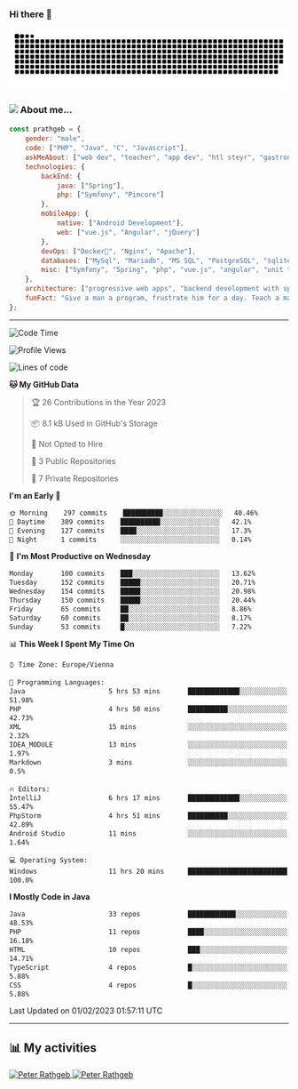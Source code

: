 ### Hi there 👋

<div align="center">
  <img  src="https://github.com/1999AZZAR/1999AZZAR/blob/main/resources/img/grid-snake.svg"
       alt="snake" />
</div>

### <img src="https://media.giphy.com/media/VgCDAzcKvsR6OM0uWg/giphy.gif" width="50"> About me...  

```javascript
const prathgeb = {
    gender: "male",
    code: ["PHP", "Java", "C", "Javascript"],
    askMeAbout: ["web dev", "teacher", "app dev", "htl steyr", "gastronaut"],
    technologies: {
        backEnd: {
            java: ["Spring"],
            php: ["Symfony", "Pimcore"]
        },
        mobileApp: {
            native: ["Android Development"],
            web: ["vue.js", "Angular", "jQuery"]
        },
        devOps: ["Docker🐳", "Nginx", "Apache"],
        databases: ["MySql", "Mariadb", "MS SQL", "PostgreSQL", "sqlite"],
        misc: ["Symfony", "Spring", "php", "vue.js", "angular", "unit testing", "ci/cd using github actions"]
    },
    architecture: ["progressive web apps", "backend development with spring", "backend development with symfony"],
    funFact: "Give a man a program, frustrate him for a day. Teach a man to program, frustrate him for a lifetime."
};
```

---
<!--START_SECTION:waka-->
![Code Time](http://img.shields.io/badge/Code%20Time-49%20hrs%2047%20mins-blue)

![Profile Views](http://img.shields.io/badge/Profile%20Views-0-blue)

![Lines of code](https://img.shields.io/badge/From%20Hello%20World%20I%27ve%20Written-239%20Thousand%20lines%20of%20code-blue)

**🐱 My GitHub Data** 

> 🏆 26 Contributions in the Year 2023
 > 
> 📦 8.1 kB Used in GitHub's Storage 
 > 
> 🚫 Not Opted to Hire
 > 
> 📜 3 Public Repositories 
 > 
> 🔑 7 Private Repositories  
 > 
**I'm an Early 🐤** 

```text
🌞 Morning    297 commits    ██████████░░░░░░░░░░░░░░░   40.46% 
🌆 Daytime    309 commits    ██████████░░░░░░░░░░░░░░░   42.1% 
🌃 Evening    127 commits    ████░░░░░░░░░░░░░░░░░░░░░   17.3% 
🌙 Night      1 commits      ░░░░░░░░░░░░░░░░░░░░░░░░░   0.14%

```
📅 **I'm Most Productive on Wednesday** 

```text
Monday       100 commits    ███░░░░░░░░░░░░░░░░░░░░░░   13.62% 
Tuesday      152 commits    █████░░░░░░░░░░░░░░░░░░░░   20.71% 
Wednesday    154 commits    █████░░░░░░░░░░░░░░░░░░░░   20.98% 
Thursday     150 commits    █████░░░░░░░░░░░░░░░░░░░░   20.44% 
Friday       65 commits     ██░░░░░░░░░░░░░░░░░░░░░░░   8.86% 
Saturday     60 commits     ██░░░░░░░░░░░░░░░░░░░░░░░   8.17% 
Sunday       53 commits     █░░░░░░░░░░░░░░░░░░░░░░░░   7.22%

```


📊 **This Week I Spent My Time On** 

```text
⌚︎ Time Zone: Europe/Vienna

💬 Programming Languages: 
Java                     5 hrs 53 mins       █████████████░░░░░░░░░░░░   51.98% 
PHP                      4 hrs 50 mins       ██████████░░░░░░░░░░░░░░░   42.73% 
XML                      15 mins             ░░░░░░░░░░░░░░░░░░░░░░░░░   2.32% 
IDEA_MODULE              13 mins             ░░░░░░░░░░░░░░░░░░░░░░░░░   1.97% 
Markdown                 3 mins              ░░░░░░░░░░░░░░░░░░░░░░░░░   0.5%

🔥 Editors: 
IntelliJ                 6 hrs 17 mins       █████████████░░░░░░░░░░░░   55.47% 
PhpStorm                 4 hrs 51 mins       ██████████░░░░░░░░░░░░░░░   42.89% 
Android Studio           11 mins             ░░░░░░░░░░░░░░░░░░░░░░░░░   1.64%

💻 Operating System: 
Windows                  11 hrs 20 mins      █████████████████████████   100.0%

```

**I Mostly Code in Java** 

```text
Java                     33 repos            ████████████░░░░░░░░░░░░░   48.53% 
PHP                      11 repos            ████░░░░░░░░░░░░░░░░░░░░░   16.18% 
HTML                     10 repos            ███░░░░░░░░░░░░░░░░░░░░░░   14.71% 
TypeScript               4 repos             █░░░░░░░░░░░░░░░░░░░░░░░░   5.88% 
CSS                      4 repos             █░░░░░░░░░░░░░░░░░░░░░░░░   5.88%

```



 Last Updated on 01/02/2023 01:57:11 UTC
<!--END_SECTION:waka-->

---
  ## 📊 My activities
  <a href="https://github.com/prathgeb">
    <img width=450 height=170 align="center" alt="Peter Rathgeb" src="https://github-readme-stats.vercel.app/api?username=prathgeb&include_all_commits=true&count_private=true&theme=midnight-purple&show_icons=true&bg_color=0D1117&hide_border=true" />
  </a>
  <a href="https://github.com/prathgeb">
    <img align="center" alt="Peter Rathgeb" src="https://github-readme-stats.vercel.app/api/top-langs/?username=prathgeb&include_all_commits=true&count_private=true&theme=midnight-purple&show_icons=true&layout=compact&bg_color=0D1117&hide_border=true" />
  </a>
